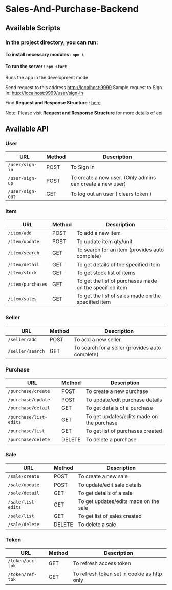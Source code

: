 # Sales-And-Purchase-Backend

## Available Scripts

### In the project directory, you can run:

#### To install necessary modules :  `npm i`

#### To run the server : `npm start`

Runs the app in the development mode.<br />

Send request to this address [http://localhost:9999](http://localhost:9999)
Sample request to Sign In: [http://localhost:9999/user/sign-in](http://localhost:9999/user/sign-in)

Find **Request and Response Structure** : [here](https://docs.google.com/spreadsheets/d/1vqTZ1gUXocfpqFwpBZyJUOG4Hcgfby-Gue452HNODrU/edit?usp=sharing)

Note: Please visit **Request and Response Structure** for more details of api
## Available API
### User
| **URL**		| **Method**	| **Description**                                           |
| ---           | ---     		| ---                                                       |
| `/user/sign-in` | POST    		| To Sign In                                                |
| `/user/sign-up`| POST  		| To create a new user. (Only admins can create a new user) |
| `/user/sign-out`| GET  			| To log out an user ( clears token ) 						|

### Item
| **URL**			| **Method**	| **Description**                                           |
| ---           	| ---     		| ---                                                       |
| `/item/add` 		| POST 			| To add a new item 										|
| `/item/update`	| POST 			| To update item qty/unit 									|
| `/item/search`	| GET 			| To search for an item (provides auto complete) 			|
| `/item/detail`	| GET 			| To get details of the specified item 								|
| `/item/stock` 	| GET 			| To get stock list of items 								|
| `/item/purchases` | GET 			| To get the list of purchases made on the specified item 	|
| `/item/sales` 	| GET 			| To get the list of sales made on the specified item 		|

### Seller
| **URL**			| **Method**	| **Description**                                   |
| ---           	| ---     		| ---                                               |
| `/seller/add` 	| POST 			| To add a new seller 								|
| `/seller/search` 	| GET 			| To search for a seller (provides auto complete)	|

### Purchase
| **URL**					| **Method**	| **Description**                                           		|
| ---           			| ---     		| ---                                                        		|
| `/purchase/create` 		| POST 			| To create a new purchase 											|
| `/purchase/update` 		| POST 			| To update/edit purchase details 									|
| `/purchase/detail` 		| GET 			| To get details of a purchase 										|
| `/purchase/list-edits` 	| GET 			| To get updates/edits made on the purchase 						|
| `/purchase/list` 			| GET 			| To get list of purchases created  	|
| `/purchase/delete` 		| DELETE 		| To delete a purchase 												|

### Sale
| **URL**				| **Method**	| **Description**                                           	|
| ---           		| ---     		| ---                                                        	|
| `/sale/create` 		| POST 			| To create a new sale 											|
| `/sale/update` 		| POST 			| To update/edit sale details 									|
| `/sale/detail` 		| GET 			| To get details of a sale 										|
| `/sale/list-edits` 	| GET 			| To get updates/edits made on the sale 						|
| `/sale/list` 			| GET 			| To get list of sales created 	|
| `/sale/delete` 		| DELETE 		| To delete a sale 												|

### Token
| **URL**					| **Method**	| **Description**                               |
| ---           			| ---     		| ---                                           |
| `/token/acc-tok` 	| GET 			| To refresh access token 						|
| `/token/ref-tok`	| GET 			| To refresh token set in cookie as http only 	|

